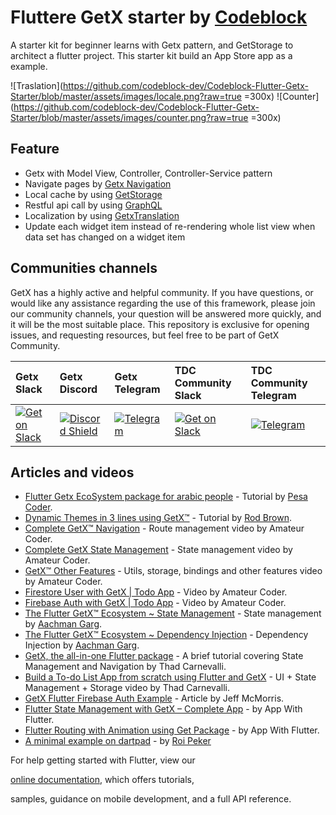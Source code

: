 # Fluttere GetX starter by [Codeblock](https://codeblock.co.tz/)

A starter kit for beginner learns with Getx pattern,  and GetStorage to architect a flutter project. This starter kit build an App Store app as a example.

![Traslation](https://github.com/codeblock-dev/Codeblock-Flutter-Getx-Starter/blob/master/assets/images/locale.png?raw=true =300x)
![Counter](https://github.com/codeblock-dev/Codeblock-Flutter-Getx-Starter/blob/master/assets/images/counter.png?raw=true =300x)

  


## Feature

-   Getx with Model View,  Controller,  Controller-Service pattern
-   Navigate pages by  [Getx Navigation](https://github.com/jonataslaw/getx#route-management)
-   Local cache by using  [GetStorage](https://github.com/jonataslaw/get_storage)
-   Restful api call by using  [GraphQL](https://github.com/zino-app/graphql-flutter)
-   Localization by using  [GetxTranslation](https://github.com/jonataslaw/getx#internationalization) 
-   Update each widget item instead of re-rendering whole list view when data set has changed on a widget item
  


## Communities channels

GetX has a highly active and helpful community. If you have questions, or would like any assistance regarding the use of this framework, please join our community channels, your question will be answered more quickly, and it will be the most suitable place. This repository is exclusive for opening issues, and requesting resources, but feel free to be part of GetX Community.

| **Getx Slack**                                                                                                                   | **Getx Discord**                                                                                                                 | **Getx Telegram**    | **TDC Community Slack**     | **TDC Community Telegram**                                                                                               | 
| :-------------------------------------------------------------------------------------------------------------------------- | :-------------------------------------------------------------------------------------------------------------------------- | :-------------------------------------------------------------------------------------------------------------------- | :-------------------------------------------------------------------------------------------------------------------- | :--------------------------------------------------------------------------------------------------------------------
| [![Get on Slack](https://img.shields.io/badge/slack-join-orange.svg)](https://communityinviter.com/apps/getxworkspace/getx) | [![Discord Shield](https://img.shields.io/discord/722900883784073290.svg?logo=discord)](https://discord.com/invite/9Hpt99N) | [![Telegram](https://img.shields.io/badge/chat-on%20Telegram-blue.svg)](https://t.me/joinchat/PhdbJRmsZNpAqSLJL6bH7g) | [![Get on Slack](https://img.shields.io/badge/slack-join-orange.svg)](https://tz-devs.slack.com/archives/C01EA1ER2FM) | [![Telegram](https://img.shields.io/badge/chat-on%20Telegram-blue.svg)](https://t.me/tanzaniadeveloperscommunity)

## Articles and videos

- [Flutter Getx EcoSystem package for arabic people](https://www.youtube.com/playlist?list=PLV1fXIAyjeuZ6M8m56zajMUwu4uE3-SL0) - Tutorial by [Pesa Coder](https://github.com/UsamaElgendy).
- [Dynamic Themes in 3 lines using GetX™](https://medium.com/swlh/flutter-dynamic-themes-in-3-lines-c3b375f292e3) - Tutorial by [Rod Brown](https://github.com/RodBr).
- [Complete GetX™ Navigation](https://www.youtube.com/watch?v=RaqPIoJSTtI) - Route management video by Amateur Coder.
- [Complete GetX State Management](https://www.youtube.com/watch?v=CNpXbeI_slw) - State management video by Amateur Coder.
- [GetX™ Other Features](https://youtu.be/ttQtlX_Q0eU) - Utils, storage, bindings and other features video by Amateur Coder.
- [Firestore User with GetX | Todo App](https://www.youtube.com/watch?v=BiV0DcXgk58) - Video by Amateur Coder.
- [Firebase Auth with GetX | Todo App](https://www.youtube.com/watch?v=-H-T_BSgfOE) - Video by Amateur Coder.
- [The Flutter GetX™ Ecosystem ~ State Management](https://medium.com/flutter-community/the-flutter-getx-ecosystem-state-management-881c7235511d) - State management by [Aachman Garg](https://github.com/imaachman).
- [The Flutter GetX™ Ecosystem ~ Dependency Injection](https://medium.com/flutter-community/the-flutter-getx-ecosystem-dependency-injection-8e763d0ec6b9) - Dependency Injection by [Aachman Garg](https://github.com/imaachman).
- [GetX, the all-in-one Flutter package](https://www.youtube.com/watch?v=IYQgtu9TM74) - A brief tutorial covering State Management and Navigation by Thad Carnevalli.
- [Build a To-do List App from scratch using Flutter and GetX](https://www.youtube.com/watch?v=EcnqFasHf18) - UI + State Management + Storage video by Thad Carnevalli.
- [GetX Flutter Firebase Auth Example](https://medium.com/@jeffmcmorris/getx-flutter-firebase-auth-example-b383c1dd1de2) - Article by Jeff McMorris.
- [Flutter State Management with GetX – Complete App](https://www.appwithflutter.com/flutter-state-management-with-getx/) - by App With Flutter.
- [Flutter Routing with Animation using Get Package](https://www.appwithflutter.com/flutter-routing-using-get-package/) - by App With Flutter.
- [A minimal example on dartpad](https://dartpad.dev/2b3d0d6f9d4e312c5fdbefc414c1727e?) - by [Roi Peker](https://github.com/roipeker)

For help getting started with Flutter, view our

[online documentation](https://flutter.dev/docs), which offers tutorials,

samples, guidance on mobile development, and a full API reference.